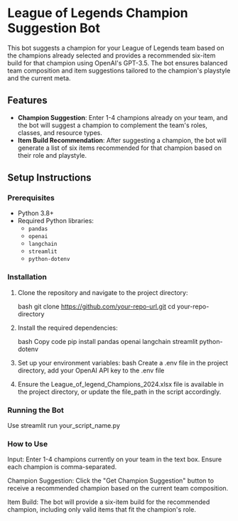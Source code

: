 # League of Legends Champion Suggestion Bot

This bot suggests a champion for your League of Legends team based on the champions already selected and provides a recommended six-item build for that champion using OpenAI's GPT-3.5. The bot ensures balanced team composition and item suggestions tailored to the champion's playstyle and the current meta.

## Features

- **Champion Suggestion**: Enter 1-4 champions already on your team, and the bot will suggest a champion to complement the team's roles, classes, and resource types.
- **Item Build Recommendation**: After suggesting a champion, the bot will generate a list of six items recommended for that champion based on their role and playstyle.

## Setup Instructions

### Prerequisites

- Python 3.8+
- Required Python libraries: 
  - `pandas`
  - `openai`
  - `langchain`
  - `streamlit`
  - `python-dotenv`

### Installation

1. Clone the repository and navigate to the project directory:

   bash
   git clone https://github.com/your-repo-url.git
   cd your-repo-directory

2. Install the required dependencies:

     bash
     Copy code
     pip install pandas openai langchain streamlit python-dotenv

3. Set up your environment variables:
  bash
  Create a .env file in the project directory, add your OpenAI API key to the .env file


4. Ensure the League_of_legend_Champions_2024.xlsx file is available in the project directory, or update the file_path in the script accordingly.

### Running the Bot
Use streamlit run your_script_name.py


### How to Use
Input: Enter 1-4 champions currently on your team in the text box. Ensure each champion is comma-separated.

Champion Suggestion: Click the "Get Champion Suggestion" button to receive a recommended champion based on the current team composition.

Item Build: The bot will provide a six-item build for the recommended champion, including only valid items that fit the champion's role.
